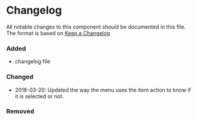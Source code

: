 # Changelog
All notable changes to this component should be documented in this file.
The format is based on [Keep a Changelog](http://keepachangelog.com/en/1.0.0/)

### Added
- changelog file

### Changed
- 2018-03-20: Updated the way the menu uses the item action to know if it is
selected or not.

### Removed
